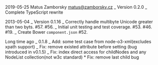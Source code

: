 2019-05-25 Matus Zamborsky <matus@zamborsky.cz>
_ Version 0.2.0
_ Complete TypeScript rewrite

2013-05-04
_ Version 0.1.16
_ Correctly handle multibyte Unicode greater than two byts. #57. #56.
_ Initial unit testing and test coverage. #53. #46. #19.
_ Create Bower `component.json` #52.

Long time ago
_ 0.1.8
_ Add: some test case from node-o3-xml(excludes xpath support)
_ Fix: remove existed attribute before setting (bug introduced in v0.1.5)
_ Fix: index direct access for childNodes and any NodeList collection(not w3c standard) \* Fix: remove last child bug
